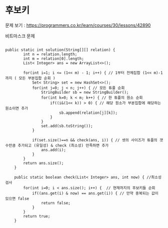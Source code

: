# 후보키

문제 보기 : <https://programmers.co.kr/learn/courses/30/lessons/42890>

비트마스크 문제

<pre><code>
public static int solution(String[][] relation) {
        int n = relation.length;
        int m = relation[0].length;
        List< Integer> ans = new ArrayList<>();

        for(int i=1; i <= (1<< m) - 1; i++) { // 1부터 전체집합 (1<< m)-1까지 ( 모든 부분집합 순회 )
            Set< String> set = new HashSet<>();
            for(int j=0; j < n; j++) { // 모든 튜플 순회
                StringBuilder sb = new StringBuilder();                
                for(int k=0; k < m; k++) { // 한 튜플의 원소 순회
                    if((i&(1<< k)) > 0) { // 해당 원소가 부분집합에 해당하는 원소이면 추가
                        sb.append(relation[j][k]);
                    }
                }
                set.add(sb.toString());
            }

            if(set.size()==n && check(ans, i)) { // 셋의 사이즈가 튜플의 갯수만큼 추가되고 (유일성) & check (최소성) 만족하면 추가
                ans.add(i);
            }
        }
        return ans.size();
    }

    public static boolean check(List< Integer> ans, int now) { //최소성검사
        for(int i=0; i < ans.size(); i++) {  // 현재까지의 후보키들 순회
            if((ans.get(i) & now) == ans.get(i)) { // 만약 중복되는 값이 있으면 false
                return false;
            }
        }
        return true;
    }

</code></pre>